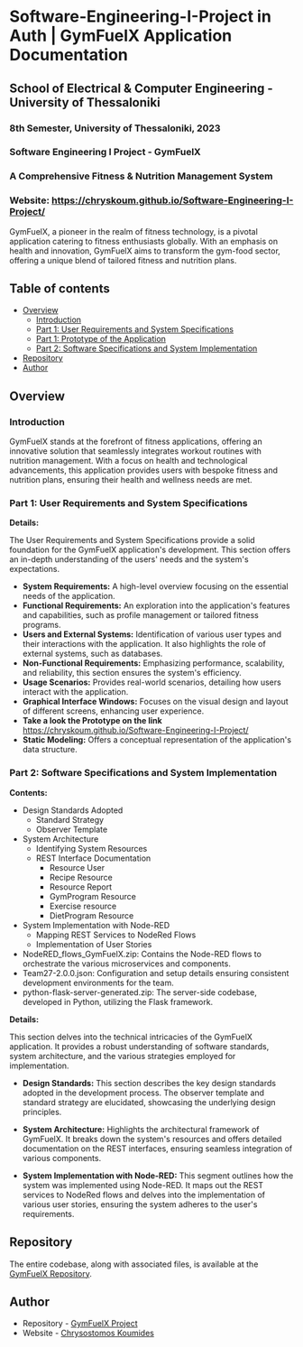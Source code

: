 # Software-Engineering-I-Project in Auth | GymFuelX Application Documentation

## School of Electrical & Computer Engineering - University of Thessaloniki

### 8th Semester, University of Thessaloniki, 2023

### Software Engineering I Project - GymFuelX

### A Comprehensive Fitness & Nutrition Management System

### Website: https://chryskoum.github.io/Software-Engineering-I-Project/

GymFuelX, a pioneer in the realm of fitness technology, is a pivotal application catering to fitness enthusiasts globally. With an emphasis on health and innovation, GymFuelX aims to transform the gym-food sector, offering a unique blend of tailored fitness and nutrition plans.

## Table of contents

- [Overview](#overview)
  - [Introduction](#introduction)
  - [Part 1: User Requirements and System Specifications](#part-1-user-requirements-and-system-specifications)
  - [Part 1: Prototype of the Application](https://chryskoum.github.io/Software-Engineering-I-Project)
  - [Part 2: Software Specifications and System Implementation](#part-2-software-specifications-and-system-implementation)
- [Repository](#repository)
- [Author](#author)

## Overview

### Introduction

GymFuelX stands at the forefront of fitness applications, offering an innovative solution that seamlessly integrates workout routines with nutrition management. With a focus on health and technological advancements, this application provides users with bespoke fitness and nutrition plans, ensuring their health and wellness needs are met.

### Part 1: User Requirements and System Specifications

**Details:**

The User Requirements and System Specifications provide a solid foundation for the GymFuelX application's development. This section offers an in-depth understanding of the users' needs and the system's expectations.

- **System Requirements:** A high-level overview focusing on the essential needs of the application.
- **Functional Requirements:** An exploration into the application's features and capabilities, such as profile management or tailored fitness programs.
- **Users and External Systems:** Identification of various user types and their interactions with the application. It also highlights the role of external systems, such as databases.
- **Non-Functional Requirements:** Emphasizing performance, scalability, and reliability, this section ensures the system's efficiency.
- **Usage Scenarios:** Provides real-world scenarios, detailing how users interact with the application.
- **Graphical Interface Windows:** Focuses on the visual design and layout of different screens, enhancing user experience.
- **Take a look the Prototype on the link** https://chryskoum.github.io/Software-Engineering-I-Project/
- **Static Modeling:** Offers a conceptual representation of the application's data structure.

### Part 2: Software Specifications and System Implementation

**Contents:**

- Design Standards Adopted
  - Standard Strategy
  - Observer Template
- System Architecture
  - Identifying System Resources
  - REST Interface Documentation
    - Resource User
    - Recipe Resource
    - Resource Report
    - GymProgram Resource
    - Exercise resource
    - DietProgram Resource
- System Implementation with Node-RED
  - Mapping REST Services to NodeRed Flows
  - Implementation of User Stories
- NodeRED_flows_GymFuelX.zip: Contains the Node-RED flows to orchestrate the various microservices and components.
- Team27-2.0.0.json: Configuration and setup details ensuring consistent development environments for the team.
- python-flask-server-generated.zip: The server-side codebase, developed in Python, utilizing the Flask framework.

**Details:**

This section delves into the technical intricacies of the GymFuelX application. It provides a robust understanding of software standards, system architecture, and the various strategies employed for implementation.

- **Design Standards:** This section describes the key design standards adopted in the development process. The observer template and standard strategy are elucidated, showcasing the underlying design principles.
- **System Architecture:** Highlights the architectural framework of GymFuelX. It breaks down the system's resources and offers detailed documentation on the REST interfaces, ensuring seamless integration of various components.

- **System Implementation with Node-RED:** This segment outlines how the system was implemented using Node-RED. It maps out the REST services to NodeRed flows and delves into the implementation of various user stories, ensuring the system adheres to the user's requirements.

## Repository

The entire codebase, along with associated files, is available at the [GymFuelX Repository](https://chryskoum.github.io/Software-Engineering-I-Project/).

## Author

- Repository - [GymFuelX Project](https://chryskoum.github.io/Software-Engineering-I-Project/)
- Website - [Chrysostomos Koumides](https://chryskoum.github.io/)
